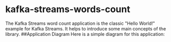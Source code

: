 # kafka-streams-words-count
The Kafka Streams word count application is the classic "Hello World!" example for Kafka Streams. It helps to introduce some main concepts of the library. ##Application Diagram Here is a simple diagram for this application:
